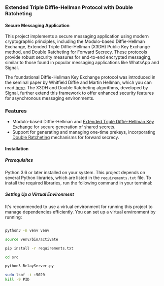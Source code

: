 ### Extended Triple Diffie-Hellman Protocol with Double Ratcheting
#### Secure Messaging Application

This project implements a secure messaging application using modern cryptographic principles, including the Modulo-based Diffie-Hellman Exchange, Extended Triple Diffie-Hellman (X3DH) Public Key Exchange method, and Double Ratcheting for Forward Secrecy. These protocols provide robust security measures for end-to-end encrypted messaging, similar to those found in popular messaging applications like WhatsApp and Signal.

The foundational Diffie-Hellman Key Exchange protocol was introduced in the seminal paper by Whitfield Diffie and Martin Hellman, which you can read [here](https://www-ee.stanford.edu/~hellman/publications/24.pdf). The X3DH and Double Ratcheting algorithms, developed by Signal, further extend this framework to offer enhanced security features for asynchronous messaging environments.

### Features

- Modulo-based Diffie-Hellman and [Extended Triple Diffie-Hellman Key Exchange](https://signal.org/docs/specifications/x3dh/) for secure generation of shared secrets.
- Support for generating and managing one-time prekeys, incorporating [Double Ratcheting](https://signal.org/docs/specifications/doubleratchet) mechanisms for forward secrecy.

#### Installation

##### Prerequisites
Python 3.6 or later installed on your system. This project depends on several Python libraries, which are listed in the `requirements.txt` file.
To install the required libraries, run the following command in your terminal:

##### Setting Up a Virtual Environment

It's recommended to use a virtual environment for running this project to manage dependencies efficiently. You can set up a virtual environment by running:

```bash

python3 -m venv venv

source venv/bin/activate

pip install -r requirements.txt

cd src

python3 RelayServer.py

sudo lsof -i :5020
kill -9 PID